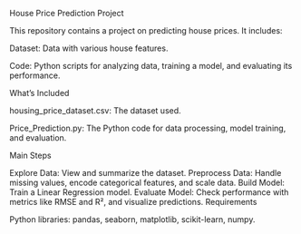 House Price Prediction Project

This repository contains a project on predicting house prices. It includes:

Dataset: Data with various house features.

Code: Python scripts for analyzing data, training a model, and evaluating its performance.

What’s Included

housing_price_dataset.csv: The dataset used.

Price_Prediction.py: The Python code for data processing, model training, and evaluation.

Main Steps

Explore Data: View and summarize the dataset.
Preprocess Data: Handle missing values, encode categorical features, and scale data.
Build Model: Train a Linear Regression model.
Evaluate Model: Check performance with metrics like RMSE and R², and visualize predictions.
Requirements

Python libraries: pandas, seaborn, matplotlib, scikit-learn, numpy.
